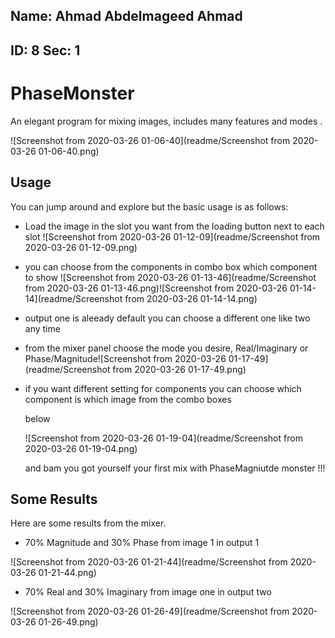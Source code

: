 ## Name: Ahmad Abdelmageed Ahmad

## ID: 8 Sec: 1

# PhaseMonster

An elegant program for mixing images, includes many features and modes . 

![Screenshot from 2020-03-26 01-06-40](readme/Screenshot from 2020-03-26 01-06-40.png)

## Usage

You can jump around and explore but the basic usage is as follows: 

* Load the image in the slot you want from the loading button next to each slot ![Screenshot from 2020-03-26 01-12-09](readme/Screenshot from 2020-03-26 01-12-09.png)

* you can choose from the components in combo box which component to show ![Screenshot from 2020-03-26 01-13-46](readme/Screenshot from 2020-03-26 01-13-46.png)![Screenshot from 2020-03-26 01-14-14](readme/Screenshot from 2020-03-26 01-14-14.png)

* output one is aleeady default you can choose a different one like two any time 

* from the mixer panel choose the mode you desire, Real/Imaginary or Phase/Magnitude![Screenshot from 2020-03-26 01-17-49](readme/Screenshot from 2020-03-26 01-17-49.png)

* if you want different setting for components you can choose which component is which image from the combo boxes 

  below

   ![Screenshot from 2020-03-26 01-19-04](readme/Screenshot from 2020-03-26 01-19-04.png)

  and bam you got yourself your first mix with PhaseMagniutde monster !!! 

## Some Results 

Here are some results from the mixer.

* 70% Magnitude and 30% Phase from image 1 in output 1

![Screenshot from 2020-03-26 01-21-44](readme/Screenshot from 2020-03-26 01-21-44.png)

* 70% Real and 30% Imaginary from image one in output two

![Screenshot from 2020-03-26 01-26-49](readme/Screenshot from 2020-03-26 01-26-49.png)